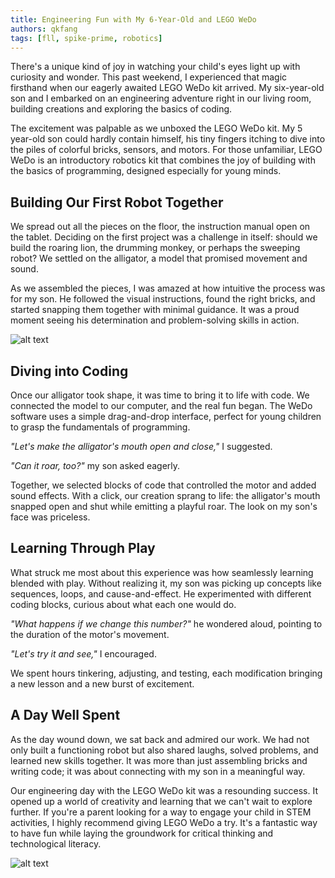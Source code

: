 ```yaml
---
title: Engineering Fun with My 6-Year-Old and LEGO WeDo
authors: qkfang
tags: [fll, spike-prime, robotics]
---
```



There's a unique kind of joy in watching your child's eyes light up with curiosity and wonder. This past weekend, I experienced that magic firsthand when our eagerly awaited LEGO WeDo kit arrived. My six-year-old son and I embarked on an engineering adventure right in our living room, building creations and exploring the basics of coding. 

The excitement was palpable as we unboxed the LEGO WeDo kit. My 5 year-old son could hardly contain himself, his tiny fingers itching to dive into the piles of colorful bricks, sensors, and motors. For those unfamiliar, LEGO WeDo is an introductory robotics kit that combines the joy of building with the basics of programming, designed especially for young minds.

## Building Our First Robot Together

We spread out all the pieces on the floor, the instruction manual open on the tablet. Deciding on the first project was a challenge in itself: should we build the roaring lion, the drumming monkey, or perhaps the sweeping robot? We settled on the alligator, a model that promised movement and sound.

As we assembled the pieces, I was amazed at how intuitive the process was for my son. He followed the visual instructions, found the right bricks, and started snapping them together with minimal guidance. It was a proud moment seeing his determination and problem-solving skills in action.

![alt text](/imgblog/wedo-robot.png)

## Diving into Coding

Once our alligator took shape, it was time to bring it to life with code. We connected the model to our computer, and the real fun began. The WeDo software uses a simple drag-and-drop interface, perfect for young children to grasp the fundamentals of programming.

*"Let's make the alligator's mouth open and close,"* I suggested.

*"Can it roar, too?"* my son asked eagerly.

Together, we selected blocks of code that controlled the motor and added sound effects. With a click, our creation sprang to life: the alligator's mouth snapped open and shut while emitting a playful roar. The look on my son's face was priceless.

## Learning Through Play

What struck me most about this experience was how seamlessly learning blended with play. Without realizing it, my son was picking up concepts like sequences, loops, and cause-and-effect. He experimented with different coding blocks, curious about what each one would do.

*"What happens if we change this number?"* he wondered aloud, pointing to the duration of the motor's movement.

*"Let's try it and see,"* I encouraged.

We spent hours tinkering, adjusting, and testing, each modification bringing a new lesson and a new burst of excitement.

## A Day Well Spent

As the day wound down, we sat back and admired our work. We had not only built a functioning robot but also shared laughs, solved problems, and learned new skills together. It was more than just assembling bricks and writing code; it was about connecting with my son in a meaningful way.

Our engineering day with the LEGO WeDo kit was a resounding success. It opened up a world of creativity and learning that we can't wait to explore further. If you're a parent looking for a way to engage your child in STEM activities, I highly recommend giving LEGO WeDo a try. It's a fantastic way to have fun while laying the groundwork for critical thinking and technological literacy.

![alt text](/imgblog/wedo-kit.png)
